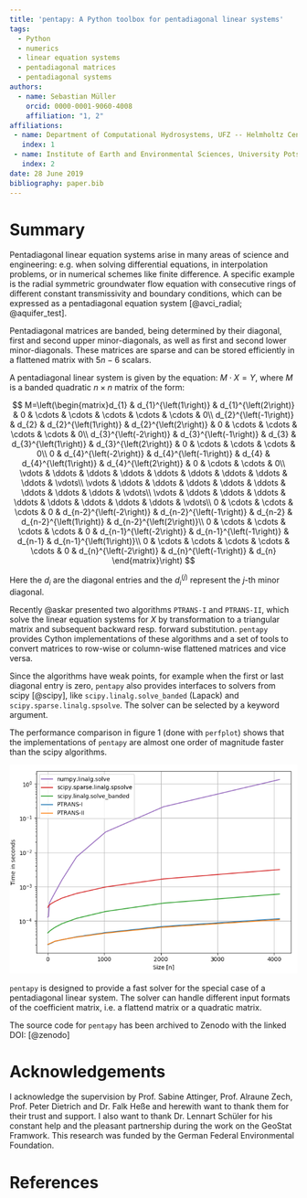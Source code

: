 ```yaml
---
title: 'pentapy: A Python toolbox for pentadiagonal linear systems'
tags:
  - Python
  - numerics
  - linear equation systems
  - pentadiagonal matrices
  - pentadiagonal systems
authors:
  - name: Sebastian Müller
    orcid: 0000-0001-9060-4008
    affiliation: "1, 2"
affiliations:
 - name: Department of Computational Hydrosystems, UFZ -- Helmholtz Centre for Environmental Research, Leipzig, Germany
   index: 1
 - name: Institute of Earth and Environmental Sciences, University Potsdam, Potsdam, Germany
   index: 2
date: 28 June 2019
bibliography: paper.bib
---
```


# Summary

Pentadiagonal linear equation systems arise in many areas of science and engineering:
e.g. when solving differential equations, in interpolation problems, or in numerical schemes like finite difference.
A specific example is the radial symmetric groundwater flow equation with
consecutive rings of different constant transmissivity and boundary conditions,
which can be expressed as a pentadiagonal equation system [@avci_radial; @aquifer_test].

Pentadiagonal matrices are banded, being determined by their diagonal,
first and second upper minor-diagonals, as well as first and second lower minor-diagonals.
These matrices are sparse and can be stored efficiently in a flattened matrix with
$5n-6$ scalars.

A pentadiagonal linear system is given by the equation: $M\cdot X = Y$, where
$M$ is a banded quadratic $n\times n$ matrix of the form:

$$
M=\left(\begin{matrix}d_{1} & d_{1}^{\left(1\right)} & d_{1}^{\left(2\right)} & 0 & \cdots & \cdots & \cdots & \cdots & \cdots & 0\\
d_{2}^{\left(-1\right)} & d_{2} & d_{2}^{\left(1\right)} & d_{2}^{\left(2\right)} & 0 & \cdots & \cdots & \cdots & \cdots & 0\\
d_{3}^{\left(-2\right)} & d_{3}^{\left(-1\right)} & d_{3} & d_{3}^{\left(1\right)} & d_{3}^{\left(2\right)} & 0 & \cdots & \cdots & \cdots & 0\\
0 & d_{4}^{\left(-2\right)} & d_{4}^{\left(-1\right)} & d_{4} & d_{4}^{\left(1\right)} & d_{4}^{\left(2\right)} & 0 & \cdots & \cdots & 0\\
\vdots & \ddots & \ddots & \ddots & \ddots & \ddots & \ddots & \ddots & \ddots & \vdots\\
\vdots & \ddots & \ddots & \ddots & \ddots & \ddots & \ddots & \ddots & \ddots & \vdots\\
\vdots & \ddots & \ddots & \ddots & \ddots & \ddots & \ddots & \ddots & \ddots & \vdots\\
0 & \cdots & \cdots & \cdots & 0 & d_{n-2}^{\left(-2\right)} & d_{n-2}^{\left(-1\right)} & d_{n-2} & d_{n-2}^{\left(1\right)} & d_{n-2}^{\left(2\right)}\\
0 & \cdots & \cdots & \cdots & \cdots & 0 & d_{n-1}^{\left(-2\right)} & d_{n-1}^{\left(-1\right)} & d_{n-1} & d_{n-1}^{\left(1\right)}\\
0 & \cdots & \cdots & \cdots & \cdots & \cdots & 0 & d_{n}^{\left(-2\right)} & d_{n}^{\left(-1\right)} & d_{n}
\end{matrix}\right)
$$

Here the $d_i$ are the diagonal entries and the $d_i^{(j)}$ represent the $j$-th minor diagonal.

Recently @askar presented two algorithms ``PTRANS-I`` and ``PTRANS-II``,
which solve the linear equation systems for $X$ by transformation to
a triangular matrix and subsequent backward resp. forward substitution.
``pentapy`` provides Cython implementations of these
algorithms and a set of tools to convert matrices to row-wise or
column-wise flattened matrices and vice versa.


Since the algorithms have weak points,
for example when the first or last diagonal entry is zero,
``pentapy`` also provides interfaces to solvers from scipy [@scipy],
like ``scipy.linalg.solve_banded`` (Lapack) and ``scipy.sparse.linalg.spsolve``.
The solver can be selected by a keyword argument.

The performance comparison in figure 1 (done with ``perfplot``) shows that the implementations
of ``pentapy`` are almost one order of magnitude faster than the scipy algorithms.

![Performance comparison of Pentapy, Lapack, Scipy and Numpy routines depending on the matrix size.](perfplot_simple.png)

``pentapy`` is designed to provide a fast solver for the special case of a
pentadiagonal linear system. The solver can handle different input
formats of the coefficient matrix, i.e. a flattend matrix or a
quadratic matrix.

The source code for ``pentapy`` has been archived to Zenodo with the linked DOI: [@zenodo]

# Acknowledgements

I acknowledge the supervision by Prof. Sabine Attinger, Prof. Alraune Zech,
Prof. Peter Dietrich and Dr. Falk Heße and herewith want to thank them for
their trust and support.
I also want to thank Dr. Lennart Schüler for his constant help and the
pleasant partnership during the work on the GeoStat Framwork.
This research was funded by the German Federal Environmental Foundation.

# References
